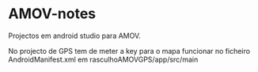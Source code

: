 # AMOV-notes

Projectos em android studio para AMOV.

No projecto de GPS tem de meter a key para o mapa funcionar no ficheiro AndroidManifest.xml em rasculhoAMOVGPS/app/src/main
